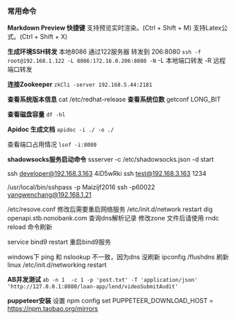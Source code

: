 

### 常用命令

**Markdown Preview 快捷键**
支持预览实时渲染。(Ctrl + Shift + M)
支持Latex公式。(Ctrl + Shift + X)

**生成环境SSH转发**
本地8086 通过122服务器 转发到 206:8080
`ssh -f root@192.168.1.122 -L 8086:172.16.0.206:8080 -N`
-L 本地端口转发
-R 远程端口转发

**连接Zookeeper**
`zkCli -server 192.168.5.44:2181`

**查看系统版本信息**
cat /etc/redhat-release
**查看系统位数**
getconf LONG_BIT

**查看磁盘容量**
`df -hl`

**Apidoc 生成文档**
`apidoc -i ./ -o ./`

查看端口占用情况
`lsof -i:8080`

**shadowsocks服务启动命令**
ssserver -c /etc/shadowsocks.json -d start

ssh developer@192.168.3.163      4iD5wRki
ssh test@192.168.3.163      1234

/usr/local/bin/sshpass -p Maizijf2016 ssh -p60022 yangwenchang@192.168.1.21

/etc/resove.conf 修改后需要重启网络服务  /etc/init.d/network restart
dig openapi.stb.nonobank.com   查询dns解析记录    修改zone 文件后请使用  rndc reload 命令刷新

service bind9 restart  重启bind9服务


windows下  ping 和 nslookup 不一致，因为dns 没刷新   ipconfig /flushdns 刷新
linux   /etc/init.d/networking restart

**AB并发测试**
`ab -n 1  -c 1 -p 'post.txt' -T 'application/json' 'http://127.0.0.1:8080/loan-app/lend/videoSubmitAudit'`

**puppeteer安装**
设置
npm config set PUPPETEER_DOWNLOAD_HOST = https://npm.taobao.org/mirrors
